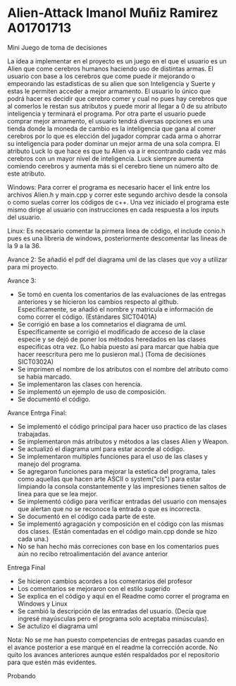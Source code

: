 # Alien-Attack Imanol Muñiz Ramirez A01701713
Mini Juego de toma de decisiones

La ídea a implementar en el proyecto es un juego en el que el usuario es un Alien que come cerebros humanos haciendo uso de distintas armas. El usuario con base a los cerebros que come puede ir mejorando o empeorando las estadisticas de su alien que son Inteligencia y Suerte y estas le permiten acceder a mejor armamento. El usuario lo único que podrá hacer es decidir que cerebro comer y cual no pues hay cerebros que al comerlos le restan sus atributos y puede morir al llegar a 0 de su atributo inteligencia y terminará el programa. Por otra parte el usuario puede comprar mejor armamento, el usuario tendrá diversas opciones en una tienda donde la moneda de cambio es la inteligencia que gana al comer cerebros por lo que es elección del jugador comprar cada arma o ahorrar su inteligencia para poder dominar un mejor arma de una sola compra. El atributo Luck lo que hace es que tu Alien va a ir encontrando cada vez más cerebros con un mayor nivel de inteligencia. Luck siempre aumenta comiendo cerebros y aumenta más si el cerebro tiene un número alto de este atributo. 

Windows: Para correr el programa es necesario hacer el link entre los archivos Alien.h y main.cpp y correr este segundo archivo desde la consola o como suelas correr los códigos de c++. Una vez iniciado el programa este mismo dirige al usuario con instrucciones en cada respuesta a los inputs del usuario.

Linux: Es necesario comentar la pirmera linea de código, el include conio.h pues es una libreria de windows, posteriormente descomentar las lineas de la 9 a la 36.

Avance 2: Se añadió el pdf del diagrama uml de las clases que voy a utilizar para mi proyecto. 

Avance 3: 
- Se tomó en cuenta los comentarios de las evaluaciones de las entregas anteriores y se hicieron los cambios respecto al github. Especificamente, se añadió el nombre y matricula e información de como correr el código. (Estándares   SICT0401A)
- Se corrigió en base a los comnetarios el diagrama de uml. Especificamente se corrigió el modificado de acceso de la clase especie y se dejó de poner los métodos heredados en las clases especificas otra vez. (Lo había puesto así para marcar que había que hacer reescritura pero me lo pusieron mal.) (Toma de decisiones SICT0302A)
- Se imprimen el nombre de los atributos con el nombre del atributo como se había marcado.
- Se implementaron las clases con herencia.
- Se implementó un ejemplo de uso de composición.
- Se documentó el código. 

Avance Entrga Final:

- Se implementó el código principal para hacer uso practico de las clases trabajadas. 
- Se implementaron más atributos y métodos a las clases Alien y Weapon.
- Se actualizó el diagrama uml para estar acorde al código.
- Se implementaron multiples funciones para el uso de las clases y manejo del programa. 
- Se agregaron funciones para mejorar la estetica del programa, tales como aquellas que hacen arte ASCII o system("cls") para estar limpiando la consola constantemente y las impresiones tienen saltos de linea para que se lea mejor.
- Se implementó código para verificar entradas del usuario con mensajes que alertan que no se reconoce la entrada o que es incorrecta. 
- Se documentó en el código cada parte de este.
- Se implementó agragación y composición en el código con las mismas dos clases. (Están comentadas en el código main.cpp donde se hizo cada una.)
- No se han hecho más correciones con base en los comentarios pues aún no recibo retroalimentación del avance anterior

Entrega Final 

- Se hicieron cambios acordes a los comentarios del profesor
 - Los comentarios se mejoraron con el estilo sugerido
 - Se explica en el código y aquí en el Readme como correr el programa en Windows y Linux
 - Se cambió la descripción de las entradas del usuario. (Decía que ingresé mayúsculas pero el programa solo aceptaba minúsculas).
 - Se actulizo el diagrama uml
 
 Nota: No se me han puesto competencias de entregas pasadas cuando en el avance posterior a ese marqué en el readme la corrección acorde. No quito los avances anteriores aunque estén respaldados por el repositorio para que estén más evidentes.

 Probando



